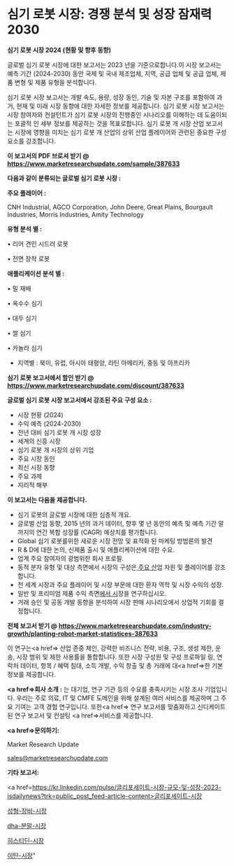 # 심기 로봇 시장: 경쟁 분석 및 성장 잠재력 2030

<strong>심기 로봇 시장 2024 (현황 및 향후 동향)</strong>

글로벌 심기 로봇 시장에 대한 보고서는 2023 년을 기준으로합니다.이 시장 보고서는 예측 기간 (2024-2030) 동안 국제 및 국내 제조업체, 지역, 공급 업체 및 공급 업체, 제품 변형 및 제품 유형을 분석합니다.

심기 로봇 시장 보고서는 개발 속도, 용량, 성장 동인, 기술 및 자본 구조를 포함하여 과거, 현재 및 미래 시장 동향에 대한 자세한 정보를 제공합니다. 심기 로봇 시장 보고서는 시장 참여자와 컨설턴트가 심기 로봇 시장의 진행중인 시나리오를 이해하는 데 도움이되는 포괄적 인 세부 정보를 제공하는 것을 목표로합니다. 심기 로봇 개 시장 산업 보고서는 시장에 영향을 미치는 심기 로봇 개 산업의 상위 산업 플레이어와 관련된 중요한 구성 요소를 강조합니다.



<strong>이 보고서의 PDF 브로셔 받기 @ <a href=https://www.marketresearchupdate.com/sample/387633>https://www.marketresearchupdate.com/sample/387633</a></strong>



<strong>다음과 같이 분류되는 글로벌 심기 로봇 시장 :</strong>



<strong>주요 플레이어 :</strong>

CNH Industrial, AGCO Corporation, John Deere, Great Plains, Bourgault Industries, Morris Industries, Amity Technology



<strong>유형 분석 별 :</strong>

• 리어 견인 시드러 로봇

• 전면 장착 로봇



<strong>애플리케이션 분석 별 :</strong>

• 밀 재배

• 옥수수 심기

• 대두 심기

• 쌀 심기

• 카놀라 심기

<ul>
  <li>지역별 : 북미, 유럽, 아시아 태평양, 라틴 아메리카, 중동 및 아프리카</li>
</ul>


<strong>심기 로봇 보고서에서 할인 받기 @ <a href=https://www.marketresearchupdate.com/discount/387633>https://www.marketresearchupdate.com/discount/387633</a></strong>



<strong>글로벌 심기 로봇 시장 보고서에서 강조된 주요 구성 요소 :</strong>
<ul>
  <li>시장 현황 (2024)</li>
  <li>수익 예측 (2024-2030)</li>
  <li>전년 대비 심기 로봇 개 시장 성장</li>
  <li>세계의 신흥 시장</li>
  <li>심기 로봇 개 시장의 상위 기업</li>
  <li>주요 시장 동인</li>
  <li>최신 시장 동향</li>
  <li>주요 과제</li>
  <li>지리적 해부</li>
</ul>


<strong>이 보고서는 다음을 제공합니다.</strong>
<ul>
  <li>심기 로봇의 글로벌 시장에 대한 심층적 개요.</li>
  <li>글로벌 산업 동향, 2015 년의 과거 데이터, 향후 몇 년 동안의 예측 및 예측 기간 말까지의 연간 복합 성장률 (CAGR) 예상치를 평가합니다.</li>
  <li>Global 심기 로봇를위한 새로운 시장 전망 및 표적화 된 마케팅 방법론의 발견</li>
  <li>R &amp; D에 대한 논의, 신제품 출시 및 애플리케이션에 대한 수요.</li>
  <li>업계 주요 참여자의 광범위한 회사 프로필.</li>
  <li>동적 분자 유형 및 대상 측면에서 시장의 구성은<a href=> 주요 산</a>업 자원 및 플레이어를 강조합니다.</li>
  <li>전 세계 시장과 주요 플레이어 및 시장 부문에 대한 환자 역학 및 시장 수익의 성장.</li>
  <li>일반 및 프리미엄 제품 수익 측면<a href=>에서 시</a>장을 연구하십시오.</li>
  <li>거래 승인 및 공동 개발 동향을 분석하여 시장 판매 시나리오에서 상업적 기회를 결정합니다.</li>
</ul>



<strong>전체 보고서 받기 @ <a href=https://www.marketresearchupdate.com/industry-growth/planting-robot-market-statistices-387633>https://www.marketresearchupdate.com/industry-growth/planting-robot-market-statistices-387633</a></strong>

이 연구는<a href=> 산업 존중</a> 체인, 강력한 비즈니스 전략, 비용, 구조, 생성 제한, 운송, 시장 범위 및 제한 사용률을 통합합니다. 또한 시장 구성원 및 구성 프로파일 링, 연락처 데이터, 항목 / 혜택 침대, 소득 개발, 수익 창출 및 총 거래에 대<a href=>한 기본 </a>정보를 제공합니다.



<strong><a href=>회사 소</a>개 :</strong>
는 대기업, 연구 기관 등의 수요를 충족시키는 시장 조사 기업입니다. 우리는 주로 의료, IT 및 CMFE 도메인을 위해 설계된 여러 서비스를 제공하며 그 주요 기여는 고객 경험 연구입니다. 또한<a href=> 연구 보</a>고서를 맞춤화하고 신디케이트 된 연구 보고서 및 컨설팅 <a href=>서비스</a>를 제공합니다.



<strong><a href=>문의하기:</a></strong>

Market Research Update

sales@marketresearchupdate.com



<strong>기타 보고서:</strong>

<a href=https://kr.linkedin.com/pulse/글리포세이트-시장-규모-및-성장-2023-isdailynews?trk=public_post_feed-article-content>글리포세이트-시장</a>

<a href=https://www.linkedin.com/pulse/성형-장비-시장-현재-및-미래-성장-2029-analytics-avenue-adventures-24-ana/>성형-장비-시장</a>

<a href=https://www.linkedin.com/pulse/dha-분말-시장-동향-및-성장-전망-data-dive-diaries-24-analysis-ht1hf/>dha-분말-시장</a>

<a href=https://www.linkedin.com/pulse/히스티딘-시장-진입-전략-및-위험-평가2029년-market-matrix-musings-analysis-nbwbf/>히스티딘-시장</a>

<a href=https://www.linkedin.com/pulse/이탄-시장-진입-전략-및-위험-평가2030년-survey-spotlight-pro-24-analysis-bympc/>이탄-시장</a>"
